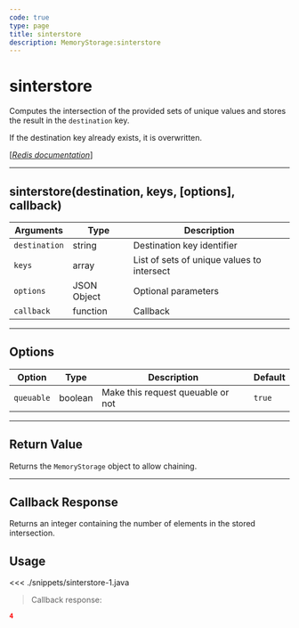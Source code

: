 ```yaml
---
code: true
type: page
title: sinterstore
description: MemoryStorage:sinterstore
---
```


# sinterstore

Computes the intersection of the provided sets of unique values and stores the result in the `destination` key.

If the destination key already exists, it is overwritten.

[[_Redis documentation_]](https://redis.io/commands/sinterstore)

---

## sinterstore(destination, keys, [options], callback)

| Arguments     | Type        | Description                                |
| ------------- | ----------- | ------------------------------------------ |
| `destination` | string      | Destination key identifier                 |
| `keys`        | array       | List of sets of unique values to intersect |
| `options`     | JSON Object | Optional parameters                        |
| `callback`    | function    | Callback                                   |

---

## Options

| Option     | Type    | Description                       | Default |
| ---------- | ------- | --------------------------------- | ------- |
| `queuable` | boolean | Make this request queuable or not | `true`  |

---

## Return Value

Returns the `MemoryStorage` object to allow chaining.

---

## Callback Response

Returns an integer containing the number of elements in the stored intersection.

## Usage

<<< ./snippets/sinterstore-1.java

> Callback response:

```json
4
```
